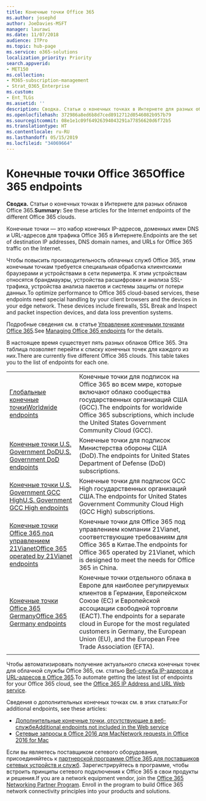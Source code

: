 ```yaml
---
title: Конечные точки Office 365
ms.author: josephd
author: JoeDavies-MSFT
manager: laurawi
ms.date: 11/07/2018
audience: ITPro
ms.topic: hub-page
ms.service: o365-solutions
localization_priority: Priority
search.appverid:
- MET150
ms.collection:
- M365-subscription-management
- Strat_O365_Enterprise
ms.custom:
- Ent_TLGs
ms.assetid: ''
description: Сводка. Статьи о конечных точках в Интернете для разных облаков Office 365.
ms.openlocfilehash: 372986a8ed6b8d7ced8912712d0546082b957b79
ms.sourcegitcommit: 08e1e1c09f64926394043291a77856620d6f72b5
ms.translationtype: HT
ms.contentlocale: ru-RU
ms.lasthandoff: 05/15/2019
ms.locfileid: "34069664"
---
```

# <a name="office-365-endpoints"></a><span data-ttu-id="0f543-103">Конечные точки Office 365</span><span class="sxs-lookup"><span data-stu-id="0f543-103">Office 365 endpoints</span></span>

<span data-ttu-id="0f543-104">**Сводка.** Статьи о конечных точках в Интернете для разных облаков Office 365.</span><span class="sxs-lookup"><span data-stu-id="0f543-104">**Summary:** See these articles for the Internet endpoints of the different Office 365 clouds.</span></span>
  
<span data-ttu-id="0f543-105">Конечные точки — это набор конечных IP-адресов, доменных имен DNS и URL-адресов для трафика Office 365 в Интернете.</span><span class="sxs-lookup"><span data-stu-id="0f543-105">Endpoints are the set of destination IP addresses, DNS domain names, and URLs for Office 365 traffic on the Internet.</span></span> 

<span data-ttu-id="0f543-p101">Чтобы повысить производительность облачных служб Office 365, этим конечным точкам требуется специальная обработка клиентскими браузерами и устройствами в сети периметра. К этим устройствам относятся брандмауэры, устройства расшифровки и анализа SSL-трафика, устройства анализа пакетов и системы защиты от потери данных.</span><span class="sxs-lookup"><span data-stu-id="0f543-p101">To optimize performance to Office 365 cloud-based services, these endpoints need special handling by your client browsers and the devices in your edge network. These devices include firewalls, SSL Break and Inspect and packet inspection devices, and data loss prevention systems.</span></span>

<span data-ttu-id="0f543-108">Подробные сведения см. в статье [Управление конечными точками Office 365](managing-office-365-endpoints.md).</span><span class="sxs-lookup"><span data-stu-id="0f543-108">See [Managing Office 365 endpoints](managing-office-365-endpoints.md) for the details.</span></span>

<span data-ttu-id="0f543-p102">В настоящее время существует пять разных облаков Office 365. Эта таблица позволяет перейти к списку конечных точек для каждого из них.</span><span class="sxs-lookup"><span data-stu-id="0f543-p102">There are currently five different Office 365 clouds. This table takes you to the list of endpoints for each one.</span></span>

|||
|:-------|:-----|
| [<span data-ttu-id="0f543-111">Глобальные конечные точки</span><span class="sxs-lookup"><span data-stu-id="0f543-111">Worldwide endpoints</span></span>](urls-and-ip-address-ranges.md) | <span data-ttu-id="0f543-112">Конечные точки для подписок на Office 365 во всем мире, которые включают облако сообщества государственных организаций США (GCC).</span><span class="sxs-lookup"><span data-stu-id="0f543-112">The endpoints for worldwide Office 365 subscriptions, which include the United States Government Community Cloud (GCC).</span></span> |
| [<span data-ttu-id="0f543-113">Конечные точки U.S. Government DoD</span><span class="sxs-lookup"><span data-stu-id="0f543-113">U.S. Government DoD endpoints</span></span>](office-365-u-s-government-dod-endpoints.md) | <span data-ttu-id="0f543-114">Конечные точки для подписок Министерства обороны США (DoD).</span><span class="sxs-lookup"><span data-stu-id="0f543-114">The endpoints for United States Department of Defense (DoD) subscriptions.</span></span> |
| [<span data-ttu-id="0f543-115">Конечные точки U.S. Government GCC High</span><span class="sxs-lookup"><span data-stu-id="0f543-115">U.S. Government GCC High endpoints</span></span>](office-365-u-s-government-gcc-high-endpoints.md) | <span data-ttu-id="0f543-116">Конечные точки для подписок GCC High государственных организаций США.</span><span class="sxs-lookup"><span data-stu-id="0f543-116">The endpoints for United States Government Community Cloud High (GCC High) subscriptions.</span></span> |
| [<span data-ttu-id="0f543-117">Конечные точки Office 365 под управлением 21Vianet</span><span class="sxs-lookup"><span data-stu-id="0f543-117">Office 365 operated by 21Vianet endpoints</span></span>](urls-and-ip-address-ranges-21vianet.md) | <span data-ttu-id="0f543-118">Конечные точки для Office 365 под управлением компании 21Vianet, соответствующие требованиям для Office 365 в Китае.</span><span class="sxs-lookup"><span data-stu-id="0f543-118">The endpoints for Office 365 operated by 21Vianet, which is designed to meet the needs for Office 365 in China.</span></span> |
| [<span data-ttu-id="0f543-119">Конечные точки Office 365 Germany</span><span class="sxs-lookup"><span data-stu-id="0f543-119">Office 365 Germany endpoints</span></span>](office-365-germany-endpoints.md) | <span data-ttu-id="0f543-120">Конечные точки отдельного облака в Европе для наиболее регулируемых клиентов в Германии, Европейском Союзе (ЕС) и Европейской ассоциации свободной торговли (ЕАСТ).</span><span class="sxs-lookup"><span data-stu-id="0f543-120">The endpoints for a separate cloud in Europe for the most regulated customers in Germany, the European Union (EU), and the European Free Trade Association (EFTA).</span></span> |
|||

<span data-ttu-id="0f543-121">Чтобы автоматизировать получение актуального списка конечных точек для облачной службы Office 365, см. статью [Веб-служба IP-адресов и URL-адресов в Office 365](office-365-ip-web-service.md).</span><span class="sxs-lookup"><span data-stu-id="0f543-121">To automate getting the latest list of endpoints for your Office 365 cloud, see the [Office 365 IP Address and URL Web service](office-365-ip-web-service.md).</span></span>

<span data-ttu-id="0f543-122">Сведения о дополнительных конечных точках см. в этих статьях:</span><span class="sxs-lookup"><span data-stu-id="0f543-122">For additional endpoints, see these articles:</span></span>

- [<span data-ttu-id="0f543-123">Дополнительные конечные точки, отсутствующие в веб-службе</span><span class="sxs-lookup"><span data-stu-id="0f543-123">Additional endpoints not included in the Web service</span></span>](additional-office365-ip-addresses-and-urls.md)
- [<span data-ttu-id="0f543-124">Сетевые запросы в Office 2016 для Mac</span><span class="sxs-lookup"><span data-stu-id="0f543-124">Network requests in Office 2016 for Mac</span></span>](network-requests-in-office-2016-for-mac.md)

<span data-ttu-id="0f543-p103">Если вы являетесь поставщиком сетевого оборудования, присоединяйтесь к [партнерской программе Office 365 для поставщиков сетевых устройств и служб](office-365-networking-partner-program.md). Зарегистрируйтесь в программе, чтобы встроить принципы сетевого подключения к Office 365 в свои продукты и решения.</span><span class="sxs-lookup"><span data-stu-id="0f543-p103">If you are a network equipment vendor, join the [Office 365 Networking Partner Program](office-365-networking-partner-program.md). Enroll in the program to build Office 365 network connectivity principles into your products and solutions.</span></span> 
